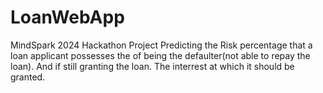 # LoanWebApp
MindSpark 2024 Hackathon Project
Predicting the Risk percentage that a loan applicant possesses the of being the defaulter(not able to repay the loan). And if still granting the loan. The interrest at which it should be granted.
